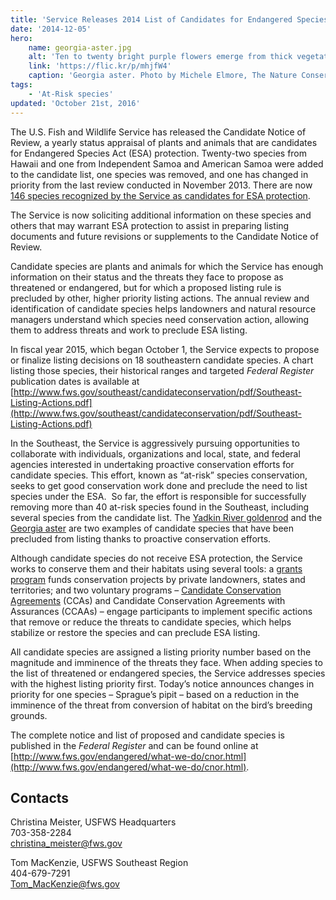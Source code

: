 ```yaml
---
title: 'Service Releases 2014 List of Candidates for Endangered Species Act Protection'
date: '2014-12-05'
hero:
    name: georgia-aster.jpg
    alt: 'Ten to twenty bright purple flowers emerge from thick vegetation.'
    link: 'https://flic.kr/p/mhjfW4'
    caption: 'Georgia aster. Photo by Michele Elmore, The Nature Conservancy, Georgia.'
tags:
    - 'At-Risk species'
updated: 'October 21st, 2016'
---
```


The U.S. Fish and Wildlife Service has released the Candidate Notice of Review, a yearly status appraisal of plants and animals that are candidates for Endangered Species Act (ESA) protection. Twenty-two species from Hawaii and one from Independent Samoa and American Samoa were added to the candidate list, one species was removed, and one has changed in priority from the last review conducted in November 2013\. There are now [146 species recognized by the Service as candidates for ESA protection](http://ecos.fws.gov/tess_public/pub/SpeciesReport.do?listingType=C&mapstatus=1).

The Service is now soliciting additional information on these species and others that may warrant ESA protection to assist in preparing listing documents and future revisions or supplements to the Candidate Notice of Review.

Candidate species are plants and animals for which the Service has enough information on their status and the threats they face to propose as threatened or endangered, but for which a proposed listing rule is precluded by other, higher priority listing actions. The annual review and identification of candidate species helps landowners and natural resource managers understand which species need conservation action, allowing them to address threats and work to preclude ESA listing.

In fiscal year 2015, which began October 1, the Service expects to propose or finalize listing decisions on 18 southeastern candidate species. A chart listing those species, their historical ranges and targeted _Federal Register_ publication dates is available at [http://www.fws.gov/southeast/candidateconservation/pdf/Southeast-Listing-Actions.pdf](http://www.fws.gov/southeast/candidateconservation/pdf/Southeast-Listing-Actions.pdf)

In the Southeast, the Service is aggressively pursuing opportunities to collaborate with individuals, organizations and local, state, and federal agencies interested in undertaking proactive conservation efforts for candidate species. This effort, known as “at-risk” species conservation, seeks to get good conservation work done and preclude the need to list species under the ESA.  So far, the effort is responsible for successfully removing more than 40 at-risk species found in the Southeast, including several species from the candidate list. The [Yadkin River goldenrod](http://www.fws.gov/asheville/htmls/conservation_issues/YadkinRiverGoldenrod.html) and the [Georgia aster](http://www.fws.gov/asheville/htmls/conservation_issues/GAAster.html) are two examples of candidate species that have been precluded from listing thanks to proactive conservation efforts.

Although candidate species do not receive ESA protection, the Service works to conserve them and their habitats using several tools: a [grants program](http://www.fws.gov/endangered/grants/index.html) funds conservation projects by private landowners, states and territories; and two voluntary programs ­– [Candidate Conservation Agreements](http://www.fws.gov/endangered/what-we-do/cca.html) (CCAs) and Candidate Conservation Agreements with Assurances (CCAAs) ­– engage participants to implement specific actions that remove or reduce the threats to candidate species, which helps stabilize or restore the species and can preclude ESA listing.

All candidate species are assigned a listing priority number based on the magnitude and imminence of the threats they face. When adding species to the list of threatened or endangered species, the Service addresses species with the highest listing priority first. Today’s notice announces changes in priority for one species – Sprague’s pipit – based on a reduction in the imminence of the threat from conversion of habitat on the bird’s breeding grounds.

The complete notice and list of proposed and candidate species is published in the _Federal Register_ and can be found online at [http://www.fws.gov/endangered/what-we-do/cnor.html](http://www.fws.gov/endangered/what-we-do/cnor.html).

## Contacts

Christina Meister, USFWS Headquarters  
703-358-2284  
[christina_meister@fws.gov](mailto:christina_meister@fws.gov)

Tom MacKenzie, USFWS Southeast Region  
404-679-7291  
[Tom_MacKenzie@fws.gov](mailto:Tom_MacKenzie@fws.gov)
